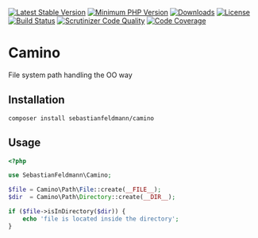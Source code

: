 [![Latest Stable Version](https://poser.pugx.org/sebastianfeldmann/camino/v/stable.svg?v=1)](https://packagist.org/packages/sebastianfeldmann/camino)
[![Minimum PHP Version](https://img.shields.io/badge/php-%3E%3D%207.1-8892BF.svg)](https://php.net/)
[![Downloads](https://img.shields.io/packagist/dt/sebastianfeldmann/camino.svg?v1)](https://packagist.org/packages/sebastianfeldmann/camino)
[![License](https://poser.pugx.org/sebastianfeldmann/camino/license.svg?v=1)](https://packagist.org/packages/sebastianfeldmann/camino)
[![Build Status](https://github.com/sebastianfeldmann/camino/workflows/CI%20Build/badge.svg)](https://github.com/sebastianfeldmann/camino/actions)
[![Scrutinizer Code Quality](https://scrutinizer-ci.com/g/sebastianfeldmann/camino/badges/quality-score.png?b=master&v=1)](https://scrutinizer-ci.com/g/sebastianfeldmann/camino/?branch=master)
[![Code Coverage](https://scrutinizer-ci.com/g/sebastianfeldmann/camino/badges/coverage.png?b=master&v=1)](https://scrutinizer-ci.com/g/sebastianfeldmann/camino/?branch=master)


# Camino
File system path handling the OO way

## Installation

    composer install sebastianfeldmann/camino

## Usage

```php
<?php

use SebastianFeldmann\Camino;

$file = Camino\Path\File::create(__FILE__);
$dir  = Camino\Path\Directory::create(__DIR__);

if ($file->isInDirectory($dir)) {
    echo 'file is located inside the directory';
}

```
